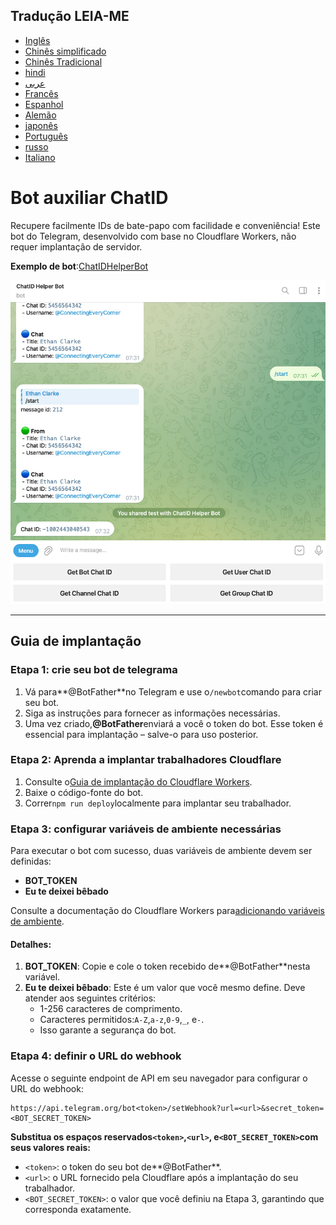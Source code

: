 ## Tradução LEIA-ME

-   [Inglês](README.md)
-   [Chinês simplificado](README.zh-CN.md)
-   [Chinês Tradicional](README.zh-TW.md)
-   [hindi](README.hi.md)
-   [عربى](README.ar.md)
-   [Francês](README.fr.md)
-   [Espanhol](README.es.md)
-   [Alemão](README.de.md)
-   [japonês](README.ja.md)
-   [Português](README.pt.md)
-   [russo](README.ru.md)
-   [Italiano](README.it.md)

# Bot auxiliar ChatID

Recupere facilmente IDs de bate-papo com facilidade e conveniência! Este bot do Telegram, desenvolvido com base no Cloudflare Workers, não requer implantação de servidor.

**Exemplo de bot**:[ChatIDHelperBot](https://t.me/ChatIDHelperBot)

![screenshot](https://raw.githubusercontent.com/CECEthanClarke/get-chatid-bot-cf-worker/refs/heads/main/other/screenshot.jpg)

* * *

## Guia de implantação

### Etapa 1: crie seu bot de telegrama

1.  Vá para**@BotFather**no Telegram e use o`/newbot`comando para criar seu bot.
2.  Siga as instruções para fornecer as informações necessárias.
3.  Uma vez criado,**@BotFather**enviará a você o token do bot. Esse token é essencial para implantação – salve-o para uso posterior.

### Etapa 2: Aprenda a implantar trabalhadores Cloudflare

1.  Consulte o[Guia de implantação do Cloudflare Workers](https://developers.cloudflare.com/workers/get-started/guide/).
2.  Baixe o código-fonte do bot.
3.  Correr`npm run deploy`localmente para implantar seu trabalhador.

### Etapa 3: configurar variáveis ​​de ambiente necessárias

Para executar o bot com sucesso, duas variáveis ​​de ambiente devem ser definidas:

-   **BOT_TOKEN**
-   **Eu te deixei bêbado**

Consulte a documentação do Cloudflare Workers para[adicionando variáveis ​​de ambiente](https://developers.cloudflare.com/workers/configuration/environment-variables/#add-environment-variables-via-the-dashboard).

#### Detalhes:

1.  **BOT_TOKEN**: Copie e cole o token recebido de**@BotFather**nesta variável.
2.  **Eu te deixei bêbado**: Este é um valor que você mesmo define. Deve atender aos seguintes critérios:
    -   1-256 caracteres de comprimento.
    -   Caracteres permitidos:`A-Z`,`a-z`,`0-9`,`_`, e`-`.
    -   Isso garante a segurança do bot.

### Etapa 4: definir o URL do webhook

Acesse o seguinte endpoint de API em seu navegador para configurar o URL do webhook:

    https://api.telegram.org/bot<token>/setWebhook?url=<url>&secret_token=<BOT_SECRET_TOKEN>

**Substitua os espaços reservados`<token>`,`<url>`, e`<BOT_SECRET_TOKEN>`com seus valores reais:**

-   `<token>`: o token do seu bot de**@BotFather**.
-   `<url>`: o URL fornecido pela Cloudflare após a implantação do seu trabalhador.
-   `<BOT_SECRET_TOKEN>`: o valor que você definiu na Etapa 3, garantindo que corresponda exatamente.
